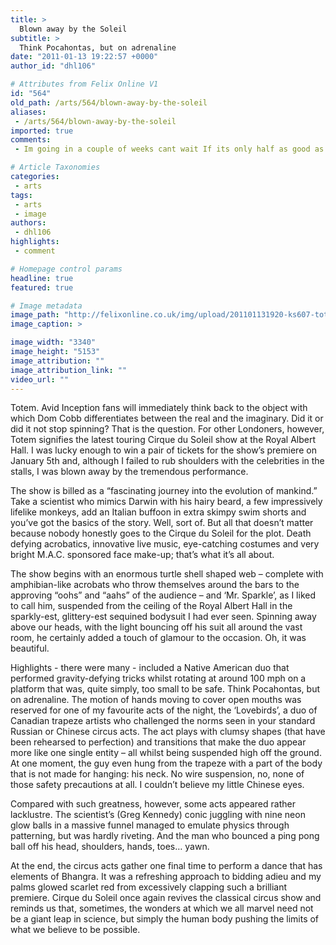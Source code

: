 ```yaml
---
title: >
  Blown away by the Soleil
subtitle: >
  Think Pocahontas, but on adrenaline
date: "2011-01-13 19:22:57 +0000"
author_id: "dhl106"

# Attributes from Felix Online V1
id: "564"
old_path: /arts/564/blown-away-by-the-soleil
aliases:
 - /arts/564/blown-away-by-the-soleil
imported: true
comments:
 - Im going in a couple of weeks cant wait If its only half as good as Saltimbanco was itll be incredible

# Article Taxonomies
categories:
 - arts
tags:
 - arts
 - image
authors:
 - dhl106
highlights:
 - comment

# Homepage control params
headline: true
featured: true

# Image metadata
image_path: "http://felixonline.co.uk/img/upload/201101131920-ks607-totem.jpg"
image_caption: >

image_width: "3340"
image_height: "5153"
image_attribution: ""
image_attribution_link: ""
video_url: ""
---
```


Totem. Avid Inception fans will immediately think back to the object with which Dom Cobb differentiates between the real and the imaginary. Did it or did it not stop spinning? That is the question. For other Londoners, however, Totem signifies the latest touring Cirque du Soleil show at the Royal Albert Hall. I was lucky enough to win a pair of tickets for the show’s premiere on January 5th and, although I failed to rub shoulders with the celebrities in the stalls, I was blown away by the tremendous performance.

The show is billed as a “fascinating journey into the evolution of mankind.” Take a scientist who mimics Darwin with his hairy beard, a few impressively lifelike monkeys, add an Italian buffoon in extra skimpy swim shorts and you’ve got the basics of the story. Well, sort of. But all that doesn’t matter because nobody honestly goes to the Cirque du Soleil for the plot. Death defying acrobatics, innovative live music, eye-catching costumes and very bright M.A.C. sponsored face make-up; that’s what it’s all about.

The show begins with an enormous turtle shell shaped web – complete with amphibian-like acrobats who throw themselves around the bars to the approving “oohs” and “aahs” of the audience – and ‘Mr. Sparkle’, as I liked to call him, suspended from the ceiling of the Royal Albert Hall in the sparkly-est, glittery-est sequined bodysuit I had ever seen. Spinning away above our heads, with the light bouncing off his suit all around the vast room, he certainly added a touch of glamour to the occasion. Oh, it was beautiful.

Highlights - there were many - included a Native American duo that performed gravity-defying tricks whilst rotating at around 100 mph on a platform that was, quite simply, too small to be safe. Think Pocahontas, but on adrenaline. The motion of hands moving to cover open mouths was reserved for one of my favourite acts of the night, the ‘Lovebirds’, a duo of Canadian trapeze artists who challenged the norms seen in your standard Russian or Chinese circus acts. The act plays with clumsy shapes (that have been rehearsed to perfection) and transitions that make the duo appear more like one single entity – all whilst being suspended high off the ground. At one moment, the guy even hung from the trapeze with a part of the body that is not made for hanging: his neck. No wire suspension, no, none of those safety precautions at all. I couldn’t believe my little Chinese eyes.

Compared with such greatness, however, some acts appeared rather lacklustre. The scientist’s (Greg Kennedy) conic juggling with nine neon glow balls in a massive funnel managed to emulate physics through patterning, but was hardly riveting. And the man who bounced a ping pong ball off his head, shoulders, hands, toes… yawn.

At the end, the circus acts gather one final time to perform a dance that has elements of Bhangra. It was a refreshing approach to bidding adieu and my palms glowed scarlet red from excessively clapping such a brilliant premiere. Cirque du Soleil once again revives the classical circus show and reminds us that, sometimes, the wonders at which we all marvel need not be a giant leap in science, but simply the human body pushing the limits of what we believe to be possible.
